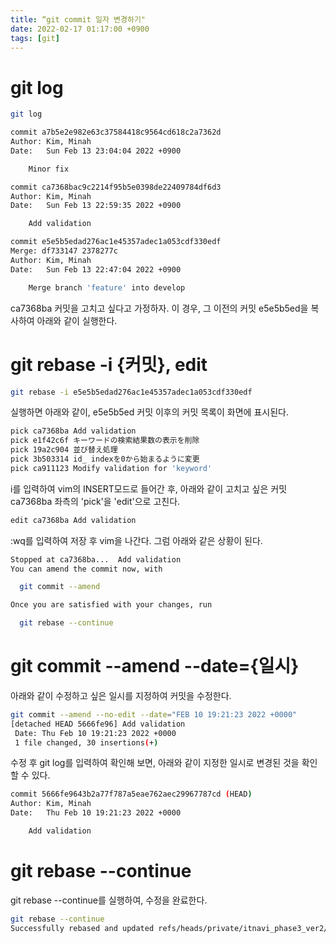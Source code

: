 ```yaml
---
title: “git commit 일자 변경하기"
date: 2022-02-17 01:17:00 +0900
tags: [git]
---
```


# git log

```bash
git log
```

```bash
commit a7b5e2e982e63c37584418c9564cd618c2a7362d
Author: Kim, Minah
Date:   Sun Feb 13 23:04:04 2022 +0900

    Minor fix

commit ca7368bac9c2214f95b5e0398de22409784df6d3
Author: Kim, Minah
Date:   Sun Feb 13 22:59:35 2022 +0900

    Add validation

commit e5e5b5edad276ac1e45357adec1a053cdf330edf
Merge: df733147 2378277c
Author: Kim, Minah
Date:   Sun Feb 13 22:47:04 2022 +0900

    Merge branch 'feature' into develop
```

ca7368ba 커밋을 고치고 싶다고 가정하자.
이 경우, 그 이전의 커밋 e5e5b5ed을 복사하여 아래와 같이 실행한다.

# git rebase -i {커밋}, edit

```bash
git rebase -i e5e5b5edad276ac1e45357adec1a053cdf330edf
```

실행하면 아래와 같이, e5e5b5ed 커밋 이후의 커밋 목록이 화면에 표시된다.

```bash
pick ca7368ba Add validation
pick e1f42c6f キーワードの検索結果数の表示を削除
pick 19a2c904 並び替え処理
pick 3b503314 id_ indexを0から始まるように変更
pick ca911123 Modify validation for 'keyword'
```

i를 입력하여 vim의 INSERT모드로 들어간 후, 아래와 같이 고치고 싶은 커밋 ca7368ba 좌측의 'pick'을 'edit'으로 고친다.

```bash
edit ca7368ba Add validation
```

:wq를 입력하여 저장 후 vim을 나간다. 그럼 아래와 같은 상황이 된다.

```bash
Stopped at ca7368ba...  Add validation
You can amend the commit now, with

  git commit --amend

Once you are satisfied with your changes, run

  git rebase --continue
```

# git commit --amend --date={일시}

아래와 같이 수정하고 싶은 일시를 지정하여 커밋을 수정한다.

```bash
git commit --amend --no-edit --date="FEB 10 19:21:23 2022 +0000"
[detached HEAD 5666fe96] Add validation
 Date: Thu Feb 10 19:21:23 2022 +0000
 1 file changed, 30 insertions(+)
```

수정 후 git log를 입력하여 확인해 보면, 아래와 같이 지정한 일시로 변경된 것을 확인할 수 있다.

```bash
commit 5666fe9643b2a77f787a5eae762aec29967787cd (HEAD)
Author: Kim, Minah
Date:   Thu Feb 10 19:21:23 2022 +0000

    Add validation
```

# git rebase --continue

git rebase --continue를 실행하여, 수정을 완료한다.

```bash
git rebase --continue
Successfully rebased and updated refs/heads/private/itnavi_phase3_ver2/dev_minah.
```


